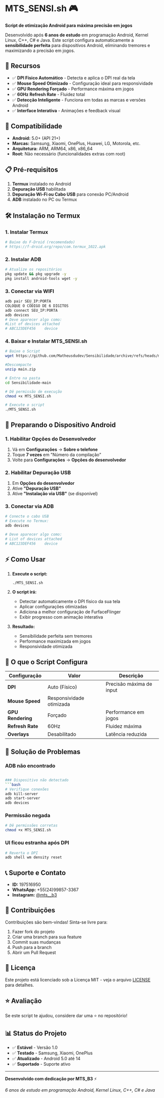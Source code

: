
# MTS_SENSI.sh 🎮


**Script de otimização Android para máxima precisão em jogos**

Desenvolvido após **6 anos de estudo** em programação Android, Kernel Linux, C++, C# e Java. Este script configura automaticamente a **sensibilidade perfeita** para dispositivos Android, eliminando tremores e maximizando a precisão em jogos.

## 🚀 Recursos

- ✅ **DPI Físico Automático** - Detecta e aplica o DPI real da tela
- ✅ **Mouse Speed Otimizado** - Configuração ideal para responsividade
- ✅ **GPU Rendering Forçado** - Performance máxima em jogos
- ✅ **60Hz Refresh Rate** - Fluidez total
- ✅ **Detecção Inteligente** - Funciona em todas as marcas e versões Android
- ✅ **Interface Interativa** - Animações e feedback visual

## 📱 Compatibilidade

- **Android:** 5.0+ (API 21+)
- **Marcas:** Samsung, Xiaomi, OnePlus, Huawei, LG, Motorola, etc.
- **Arquitetura:** ARM, ARM64, x86, x86_64
- **Root:** Não necessário (funcionalidades extras com root)

## 📋 Pré-requisitos

1. **Termux** instalado no Android
2. **Depuração USB** habilitada
3. **Depuração Wi-Fi ou Cabo USB** para conexão PC/Android
4. **ADB** instalado no PC ou Termux

## 🛠️ Instalação no Termux

### 1. Instalar Termux
```bash
# Baixe do F-Droid (recomendado)
# https://f-droid.org/repo/com.termux_1022.apk
```

### 2. Instalar ADB
```bash
# Atualize os repositórios
pkg update && pkg upgrade -y
pkg install android-tools wget -y

```
### 3. Conectar via WIFI
```bash
adb pair SEU_IP:PORTA
COLOQUE O CÒDIGO DE 6 DIGITOS
adb connect SEU_IP:PORTA
adb devices
# Deve aparecer algo como:
#List of devices attached
# ABC123DEF456    device
```
### 4. Baixar e Instalar MTS_SENSI.sh
```bash
# Baixe o Script
wget https://github.com/Matheusdudev/Sensibilidade/archive/refs/heads/main.zip

#Descompacte
unzip main.zip

# Entre na pasta
cd Sensibilidade-main

# Dê permissão de execução
chmod +x MTS_SENSI.sh

# Execute o script
./MTS_SENSI.sh
```

## 📲 Preparando o Dispositivo Android

### 1. Habilitar Opções do Desenvolvedor
1. Vá em **Configurações** → **Sobre o telefone**
2. Toque **7 vezes** em "Número da compilação"
3. Volte para **Configurações** → **Opções do desenvolvedor**

### 2. Habilitar Depuração USB
1. Em **Opções do desenvolvedor**
2. Ative **"Depuração USB"**
3. Ative **"Instalação via USB"** (se disponível)

### 3. Conectar via ADB
```bash
# Conecte o cabo USB
# Execute no Termux:
adb devices

# Deve aparecer algo como:
# List of devices attached
# ABC123DEF456    device
```

## ⚡ Como Usar

1. **Execute o script:**
   ```bash
   ./MTS_SENSI.sh
   ```

2. **O script irá:**
   - Detectar automaticamente o DPI físico da sua tela
   - Aplicar configurações otimizadas
   - Adiciona a melhor configuração de FurfaceFlinger
   - Exibir progresso com animação interativa
  

3. **Resultado:**
   - Sensibilidade perfeita sem tremores
   - Performance maximizada em jogos
   - Responsividade otimizada

## 🎯 O que o Script Configura

| Configuração | Valor | Descrição |
|-------------|-------|-----------|
| **DPI** | Auto (Físico) | Precisão máxima de input |
| **Mouse Speed**  | Responsividade otimizada |
| **GPU Rendering** | Forçado | Performance em jogos |
| **Refresh Rate** | 60Hz | Fluidez máxima |
| **Overlays** | Desabilitado | Latência reduzida |

## 🔧 Solução de Problemas

### ADB não encontrado
```bash

### Dispositivo não detectado
```bash
# Verifique conexões
adb kill-server
adb start-server
adb devices
```

### Permissão negada
```bash
# Dê permissões corretas
chmod +x MTS_SENSI.sh
```

### UI ficou estranha após DPI
```bash
# Reverta o DPI
adb shell wm density reset
```

## 📞 Suporte e Contato

- **ID:** 197516950
- **WhatsApp:** +55(24)99857-3367
- **Instagram:** [@mts__b3](https://www.instagram.com/mts__b3?igsh=d2hmaTJleHU5OXk5)

## 🤝 Contribuições

Contribuições são bem-vindas! Sinta-se livre para:

1. Fazer fork do projeto
2. Criar uma branch para sua feature
3. Commit suas mudanças
4. Push para a branch
5. Abrir um Pull Request

## 📄 Licença

Este projeto está licenciado sob a Licença MIT - veja o arquivo [LICENSE](LICENSE) para detalhes.

## ⭐ Avaliação

Se este script te ajudou, considere dar uma ⭐ no repositório!

## 📊 Status do Projeto

- ✅ **Estável** - Versão 1.0
- ✅ **Testado** - Samsung, Xiaomi, OnePlus
- ✅ **Atualizado** - Android 5.0 até 14
- ✅ **Suportado** - Suporte ativo

---

**Desenvolvido com dedicação por MTS_B3** ⚡

*6 anos de estudo em programação Android, Kernel Linux, C++, C# e Java*
